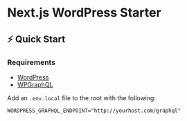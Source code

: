 # Next.js WordPress Starter

## ⚡️ Quick Start

### Requirements

- [WordPress](https://wordpress.org/)
- [WPGraphQL](https://www.wpgraphql.com/)

Add an `.env.local` file to the root with the following:

```
WORDPRESS_GRAPHQL_ENDPOINT="http://yourhost.com/graphql"
```
